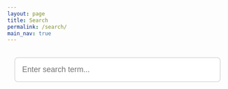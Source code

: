 ```yaml
---
layout: page
title: Search
permalink: /search/
main_nav: true
---
```


<div class="search-container" style="min-height: 60vh">
    <input type="text" id="search-input" placeholder="Enter search term..." aria-label="Search blog posts">
    <div id="results-container"></div>
</div>

<script src="https://unpkg.com/simple-jekyll-search@latest/dest/simple-jekyll-search.min.js"></script>
<script>
document.addEventListener('DOMContentLoaded', () => {
    const searchInput = document.getElementById('search-input');
    const resultsContainer = document.getElementById('results-container');

    function escapeRegExp(string) {
        return string.replace(/[.*+?^${}()|[\]\\]/g, '\\$&');
    }

    function highlightText(element, searchTerm) {
        if (!element || !searchTerm) return;
        element.innerHTML = element.innerHTML.replace(/<\/?mark>/g, '');
        const regex = new RegExp(`(${escapeRegExp(searchTerm)})`, 'gi');
        element.innerHTML = element.innerHTML.replace(regex, '<mark>$1</mark>');
    }

    function getSnippet(text, searchTerm, snippetLength) {
        snippetLength = snippetLength || 100;
        const lowerText = text.toLowerCase();
        const lowerSearchTerm = searchTerm.toLowerCase();
        const index = lowerText.indexOf(lowerSearchTerm);
        if (index === -1) {
            return text.substring(0, snippetLength) + (text.length > snippetLength ? '...' : '');
        }
        let start = Math.max(0, index - Math.floor(snippetLength / 2));
        let end = start + snippetLength;
        if (end > text.length) {
            end = text.length;
            start = Math.max(0, end - snippetLength);
        }
        let snippet = text.substring(start, end);
        if (start > 0) snippet = '...' + snippet;
        if (end < text.length) snippet = snippet + '...';
        return snippet;
    }

    SimpleJekyllSearch({
        searchInput: searchInput,
        resultsContainer: resultsContainer,
        json: '/search.json',
        searchResultTemplate: `
            <div class="search-result">
                <h3><a href="{url}">{title}</a></h3>
                <div class="post-meta">
                    <span class="date">{date}</span>
                    <span class="category">{category}</span>
                </div>
                <div class="search-snippet" data-fullcontent="{content}">{content}</div>
            </div>
        `,
        noResultsText: '<p class="no-results">No results found</p>',
        limit: 10,
        fuzzy: false,
        success: () => {
            let debounceTimeout;
            searchInput.addEventListener('input', () => {
                clearTimeout(debounceTimeout);
                debounceTimeout = setTimeout(() => {
                    const searchTerm = searchInput.value.trim();
                    if (!searchTerm) return;

                    const results = resultsContainer.querySelectorAll('.search-result');
                    results.forEach((result) => {
                        const titleElement = result.querySelector('h3 a');
                        if (titleElement) {
                            highlightText(titleElement, searchTerm);
                        }
                        const snippetElement = result.querySelector('.search-snippet');
                        if (snippetElement) {
                            const fullText = snippetElement.getAttribute('data-fullcontent') || snippetElement.textContent;
                            let snippet = getSnippet(fullText, searchTerm, 100);
                            snippetElement.innerHTML = snippet;
                            highlightText(snippetElement, searchTerm);
                        }
                    });
                }, 300);
            });
        }
    });
});
</script>

<style>
:root {
    --primary-color: #1976D2;
    --primary-hover: #1565C0;
    --background-color: #fff;
    --shadow-color: rgba(0, 0, 0, 0.05);
    --mark-bg: #FFF9C4;
    --mark-hover-bg: #FFF176;
    --no-results-bg: #f5f5f5;
    --border-color: #e0e0e0;
    --focus-border-color: #2196F3;
}

.search-container {
    margin: 2rem auto;
    max-width: 800px;
    padding: 0 1rem;
}

#search-input {
    width: 100%;
    padding: 1rem;
    font-size: 1.1rem;
    border: 2px solid var(--border-color);
    border-radius: 8px;
    margin-bottom: 2rem;
    transition: all 0.3s ease;
}

#search-input:focus {
    outline: none;
    border-color: var(--focus-border-color);
    box-shadow: 0 0 0 3px rgba(33, 150, 243, 0.1);
}

.search-result {
    margin-bottom: 2rem;
    padding: 1.5rem;
    border-radius: 8px;
    background-color: var(--background-color);
    box-shadow: 0 2px 8px var(--shadow-color);
    transition: transform 0.2s ease;
}

.search-result:hover {
    transform: translateY(-2px);
}

.search-result h3 {
    margin: 0 0 0.8rem;
    line-height: 1.4;
}

.search-result h3 a {
    color: var(--primary-color);
    text-decoration: none;
    transition: color 0.2s ease;
}

.search-result h3 a:hover {
    color: var(--primary-hover);
}

.post-meta {
    display: flex;
    gap: 1rem;
    font-size: 0.9rem;
    color: #666;
    margin-bottom: 1rem;
}

.post-meta span {
    display: inline-flex;
    align-items: center;
}

.post-meta .date::before {
    content: "Date:";
    margin-right: 0.4rem;
}

.post-meta .category::before {
    content: "Category:";
    margin-right: 0.4rem;
}

.search-snippet {
    font-size: 0.95rem;
    line-height: 1.6;
    color: #444;
}

mark {
    background-color: var(--mark-bg);
    color: #000;
    padding: 0.1em 0.3em;
    border-radius: 3px;
    transition: background-color 0.2s ease;
}

mark:hover {
    background-color: var(--mark-hover-bg);
}

.no-results {
    color: #666;
    font-style: italic;
    text-align: center;
    padding: 2rem;
    background-color: var(--no-results-bg);
    border-radius: 8px;
}

@media (max-width: 600px) {
    .search-container {
        padding: 0 0.5rem;
    }

    .search-result {
        padding: 1rem;
    }
}
</style>
